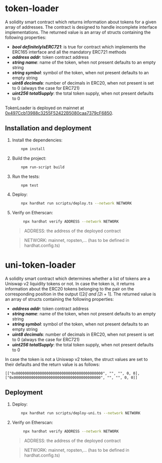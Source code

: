 # token-loader
A solidity smart contract which returns information about tokens for a given array of addresses.
The contract is designed to handle incomplete interface implementations.
The returned value is an array of structs containing the following properties:

- ***bool definitelyIsERC721***: is true for contract which implements the ERC165 interface
 and all the mandatory ERC721 methods
- ***address addr***: token contract address
- ***string name***: name of the token, when not present defaults to an empty string
- ***string symbol***: symbol of the token, when not present defaults to an empty string
- ***uint8 decimals***: number of decimals in ERC20, when not present is set to 0 (always the case for ERC721)
- ***uint256 totalSupply***: the total token supply, when not present defaults to 0

TokenLoader is deployed on mainnet at [0x497Ccb13988c3255F52422B5080caa7379cF6850](https://etherscan.io/address/0x497ccb13988c3255f52422b5080caa7379cf6850).

## Installation and deployment
1. Install the dependencies:
    ```bash
        npm install
    ```
2. Build the project:
    ```bash
        npm run-script build
    ```
3. Run the tests:
    ```bash
        npm test
    ```
4. Deploy:
    ```bash
        npx hardhat run scripts/deploy.ts --network NETWORK
    ```
5. Verify on Etherscan:
    ```bash
         npx hardhat verify ADDRESS --network NETWORK
    ```
    >ADDRESS: the address of the deployed contract
    
    >NETWORK: mainnet, ropsten,... (has to be defined in hardhat.config.ts)
                                                                                                                                                            
 # uni-token-loader
 A solidity smart contract which determines whether a list of tokens are a Uniswap v2 liquidity tokens or not.
 In case the token is, it returns information about the ERC20 tokens belonging to the pair on the corresponding position in the output ([2*i] and [2*i + 1].
 The returned value is an array of structs containing the following properties:
 
 - ***address addr***: token contract address
 - ***string name***: name of the token, when not present defaults to an empty string
 - ***string symbol***: symbol of the token, when not present defaults to an empty string
 - ***uint8 decimals***: number of decimals in ERC20, when not present is set to 0 (always the case for ERC721)
 - ***uint256 totalSupply***: the total token supply, when not present defaults to 0
 
 In case the token is not a Uniswap v2 token, the struct values are set to their defaults and the return value is as follows:
 
 ```
 [["0x0000000000000000000000000000000000000000", "", "", 0, 0], ["0x0000000000000000000000000000000000000000", "", "", 0, 0]]
 ```
 
 ## Deployment

 1. Deploy:
     ```bash
         npx hardhat run scripts/deploy-uni.ts --network NETWORK
     ```
 2. Verify on Etherscan:
     ```bash
          npx hardhat verify ADDRESS --network NETWORK
     ```
     >ADDRESS: the address of the deployed contract
     
     >NETWORK: mainnet, ropsten,... (has to be defined in hardhat.config.ts)
